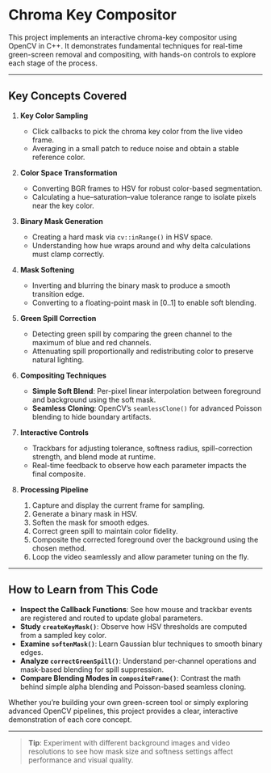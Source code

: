 # Chroma Key Compositor

This project implements an interactive chroma-key compositor using OpenCV in C++. It demonstrates fundamental techniques for real-time green-screen removal and compositing, with hands-on controls to explore each stage of the process.

---

## Key Concepts Covered

1. **Key Color Sampling**  
   - Click callbacks to pick the chroma key color from the live video frame.  
   - Averaging in a small patch to reduce noise and obtain a stable reference color.

2. **Color Space Transformation**  
   - Converting BGR frames to HSV for robust color-based segmentation.  
   - Calculating a hue–saturation–value tolerance range to isolate pixels near the key color.

3. **Binary Mask Generation**  
   - Creating a hard mask via `cv::inRange()` in HSV space.  
   - Understanding how hue wraps around and why delta calculations must clamp correctly.

4. **Mask Softening**  
   - Inverting and blurring the binary mask to produce a smooth transition edge.  
   - Converting to a floating-point mask in [0..1] to enable soft blending.

5. **Green Spill Correction**  
   - Detecting green spill by comparing the green channel to the maximum of blue and red channels.  
   - Attenuating spill proportionally and redistributing color to preserve natural lighting.

6. **Compositing Techniques**  
   - **Simple Soft Blend**: Per-pixel linear interpolation between foreground and background using the soft mask.  
   - **Seamless Cloning**: OpenCV’s `seamlessClone()` for advanced Poisson blending to hide boundary artifacts.

7. **Interactive Controls**  
   - Trackbars for adjusting tolerance, softness radius, spill-correction strength, and blend mode at runtime.  
   - Real-time feedback to observe how each parameter impacts the final composite.

8. **Processing Pipeline**  
   1. Capture and display the current frame for sampling.  
   2. Generate a binary mask in HSV.  
   3. Soften the mask for smooth edges.  
   4. Correct green spill to maintain color fidelity.  
   5. Composite the corrected foreground over the background using the chosen method.  
   6. Loop the video seamlessly and allow parameter tuning on the fly.

---

## How to Learn from This Code

- **Inspect the Callback Functions**: See how mouse and trackbar events are registered and routed to update global parameters.
- **Study `createKeyMask()`**: Observe how HSV thresholds are computed from a sampled key color.
- **Examine `softenMask()`**: Learn Gaussian blur techniques to smooth binary edges.
- **Analyze `correctGreenSpill()`**: Understand per-channel operations and mask-based blending for spill suppression.
- **Compare Blending Modes in `compositeFrame()`**: Contrast the math behind simple alpha blending and Poisson-based seamless cloning.

Whether you’re building your own green-screen tool or simply exploring advanced OpenCV pipelines, this project provides a clear, interactive demonstration of each core concept.

---

> **Tip**: Experiment with different background images and video resolutions to see how mask size and softness settings affect performance and visual quality.
